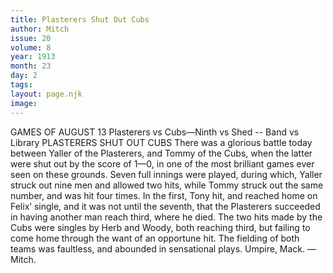 ```yaml
---
title: Plasterers Shut Out Cubs
author: Mitch
issue: 20
volume: 8
year: 1913
month: 23
day: 2
tags:
layout: page.njk
image:
---
```

GAMES OF AUGUST 13    Plasterers vs Cubs—Ninth vs Shed -- Band vs Library    PLASTERERS SHUT OUT CUBS    There was a glorious battle today between Yaller of the Plasterers, and Tommy of the Cubs, when the latter were shut out by the score of 1—0, in one of the most brilliant games ever seen on these grounds. Seven full innings were played, during which, Yaller struck out nine men and allowed two hits, while Tommy struck out the same number, and was hit four times. In the first, Tony hit, and reached home on Felix’ single, and it was not until the seventh, that the Plasterers succeeded in having another man reach third, where he died. The two hits made by the Cubs were singles by Herb and Woody, both reaching third, but failing to come home through the want of an opportune hit. The fielding of both teams was faultless, and abounded in sensational plays. Umpire, Mack. —Mitch. 




